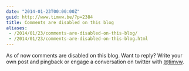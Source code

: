 ```yaml
---
date: "2014-01-23T00:00:00Z"
guid: http://www.timvw.be/?p=2384
title: Comments are disabled on this blog
aliases:
 - /2014/01/23/comments-are-disabled-on-this-blog/
 - /2014/01/23/comments-are-disabled-on-this-blog.html
---
```

As of now comments are disabled on this blog. Want to reply? Write your own post and pingback or engage a conversation on twitter with [@timvw](https://twitter.com/timvw).